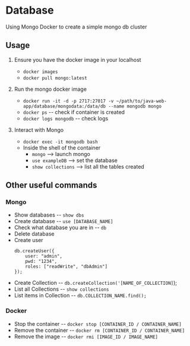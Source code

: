 # Database

Using Mongo Docker to create a simple mongo db cluster

## Usage

1. Ensure you have the docker image in your localhost
    - `docker images`
    - `docker pull mongo:latest`
    
2. Run the mongo docker image
    - `docker run -it -d -p 2717:27017 -v ~/path/to/java-web-app/database/mongodata:/data/db --name mongodb mongo`
    - `docker ps` -- check if container is created
    - `docker logs mongodb` -- check logs
    
3. Interact with Mongo
    - `docker exec -it mongodb bash`
    - Inside the shell of the container
        - `mongo` --> launch mongo
        - `use exampleDB` --> set the database
        - `show collections` --> list all the tables created
        
## Other useful commands

### Mongo

- Show databases -- `show dbs`
- Create database -- `use [DATABASE_NAME]`
- Check what database you are in -- `db`
- Delete database
- Create user
    ```
    db.createUser({
        user: "admin",
        pwd: "1234",
        roles: ["readWrite", "dbAdmin"]
    });
    ```
- Create Collection -- `db.createCollection('[NAME_OF_COLLECTION]`);
- List all Collections -- `show collections`
- List items in Collection -- `db.COLLECTION_NAME.find();`


### Docker

- Stop the container -- `docker stop [CONTAINER_ID / CONTAINER_NAME]`
- Remove the container -- `docker rm [CONTAINER_ID / CONTAINER_NAME]`
- Remove the image -- `docker rmi [IMAGE_ID / IMAGE_NAME]`